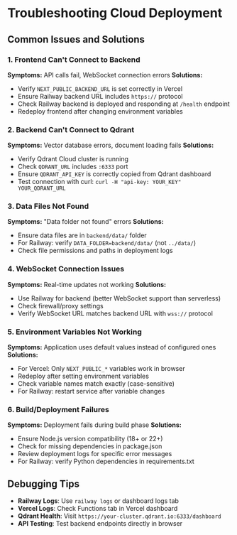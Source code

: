 # Troubleshooting Cloud Deployment

## Common Issues and Solutions

### 1. Frontend Can't Connect to Backend
**Symptoms:** API calls fail, WebSocket connection errors
**Solutions:**
- Verify `NEXT_PUBLIC_BACKEND_URL` is set correctly in Vercel
- Ensure Railway backend URL includes `https://` protocol
- Check Railway backend is deployed and responding at `/health` endpoint
- Redeploy frontend after changing environment variables

### 2. Backend Can't Connect to Qdrant
**Symptoms:** Vector database errors, document loading fails
**Solutions:**
- Verify Qdrant Cloud cluster is running
- Check `QDRANT_URL` includes `:6333` port
- Ensure `QDRANT_API_KEY` is correctly copied from Qdrant dashboard
- Test connection with curl: `curl -H "api-key: YOUR_KEY" YOUR_QDRANT_URL`

### 3. Data Files Not Found
**Symptoms:** "Data folder not found" errors
**Solutions:**
- Ensure data files are in `backend/data/` folder
- For Railway: verify `DATA_FOLDER=backend/data/` (not `../data/`)
- Check file permissions and paths in deployment logs

### 4. WebSocket Connection Issues
**Symptoms:** Real-time updates not working
**Solutions:**
- Use Railway for backend (better WebSocket support than serverless)
- Check firewall/proxy settings
- Verify WebSocket URL matches backend URL with `wss://` protocol

### 5. Environment Variables Not Working
**Symptoms:** Application uses default values instead of configured ones
**Solutions:**
- For Vercel: Only `NEXT_PUBLIC_*` variables work in browser
- Redeploy after setting environment variables
- Check variable names match exactly (case-sensitive)
- For Railway: restart service after variable changes

### 6. Build/Deployment Failures
**Symptoms:** Deployment fails during build phase
**Solutions:**
- Ensure Node.js version compatibility (18+ or 22+)
- Check for missing dependencies in package.json
- Review deployment logs for specific error messages
- For Railway: verify Python dependencies in requirements.txt

## Debugging Tips
- **Railway Logs**: Use `railway logs` or dashboard logs tab
- **Vercel Logs**: Check Functions tab in Vercel dashboard
- **Qdrant Health**: Visit `https://your-cluster.qdrant.io:6333/dashboard`
- **API Testing**: Test backend endpoints directly in browser